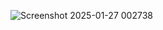 ![Screenshot 2025-01-27 002738](https://github.com/user-attachments/assets/4b071d61-2b13-424c-9fe3-209edaaf871f)
